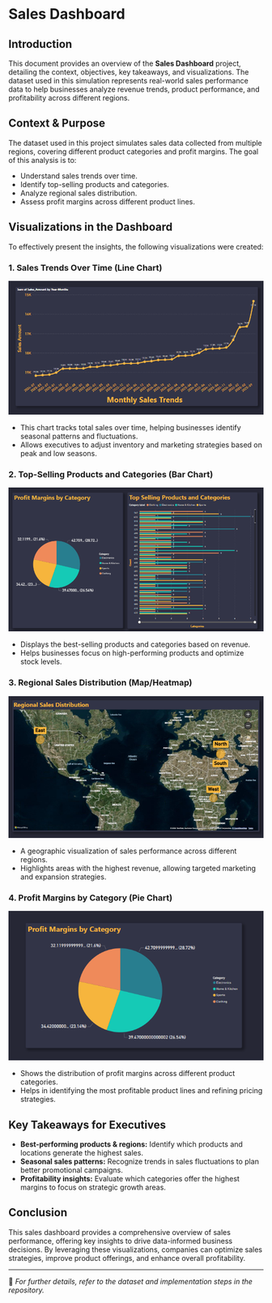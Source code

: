 # Sales Dashboard

## Introduction
This document provides an overview of the **Sales Dashboard** project, detailing the context, objectives, key takeaways, and visualizations. The dataset used in this simulation represents real-world sales performance data to help businesses analyze revenue trends, product performance, and profitability across different regions.

## Context & Purpose
The dataset used in this project simulates sales data collected from multiple regions, covering different product categories and profit margins. The goal of this analysis is to:

- Understand sales trends over time.
- Identify top-selling products and categories.
- Analyze regional sales distribution.
- Assess profit margins across different product lines.

## Visualizations in the Dashboard
To effectively present the insights, the following visualizations were created:

### 1. Sales Trends Over Time (Line Chart)
![Monthly Sales Trends](Images/Monthly%20Sales%20Trends.png)
- This chart tracks total sales over time, helping businesses identify seasonal patterns and fluctuations.
- Allows executives to adjust inventory and marketing strategies based on peak and low seasons.

### 2. Top-Selling Products and Categories (Bar Chart)
![Profits Margins Vs Top Selling Products](Images/Profits%20Margins%20Vs%20Top%20Selling%20Products.png)
- Displays the best-selling products and categories based on revenue.
- Helps businesses focus on high-performing products and optimize stock levels.

### 3. Regional Sales Distribution (Map/Heatmap)
![Regional Sales Distribution](Images/Regional%20Sales%20Distribution.png)
- A geographic visualization of sales performance across different regions.
- Highlights areas with the highest revenue, allowing targeted marketing and expansion strategies.

### 4. Profit Margins by Category (Pie Chart)
![Profit Margins](Images/Profit%20Margins.png)
- Shows the distribution of profit margins across different product categories.
- Helps in identifying the most profitable product lines and refining pricing strategies.

## Key Takeaways for Executives
- **Best-performing products & regions:** Identify which products and locations generate the highest sales.
- **Seasonal sales patterns:** Recognize trends in sales fluctuations to plan better promotional campaigns.
- **Profitability insights:** Evaluate which categories offer the highest margins to focus on strategic growth areas.

## Conclusion
This sales dashboard provides a comprehensive overview of sales performance, offering key insights to drive data-informed business decisions. By leveraging these visualizations, companies can optimize sales strategies, improve product offerings, and enhance overall profitability.

---

📌 *For further details, refer to the dataset and implementation steps in the repository.*
